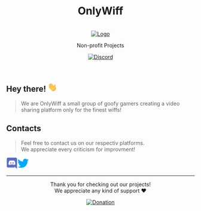 
<h1 align="center">OnlyWiff</h1>

<p align="center">
  <br>
    <a href="https://github.com/OnlyWiff">
        <img src="https://avatars.githubusercontent.com/u/138016774?s=1024&v=4" alt="Logo" width=250px>
    </a>
  <br>
</p>

<p align="center">Non-profit Projects</p>

<p align="center">
  <a href="https://support.ree6.de">
    <img src="https://img.shields.io/discord/805149057004732457?logo=discord&style=for-the-badge" alt="Discord">
  </a>
</p>
<br>

## Hey there! <img alt="hand_wave" src="https://raw.githubusercontent.com/DxsSucuk/DxsSucuk/main/assets/wave.gif" height="25px" width="25px" />
> We are OnlyWiff a small group of goofy gamers creating a video sharing platform only for the finest wiffs!

## Contacts
> Feel free to contact us on our respectiv platforms. <br>
> We appreciate every criticism for improvment!

<p>
  <a href="https://discord.gg/onlywiff">
    <img align="left" alt="Discord" width="30px" src="https://raw.githubusercontent.com/DxsSucuk/DxsSucuk/main/assets/discord.png">
  </a>
  <a href="https://twitter.com/onlywiff">
    <img align="left" alt="Twitter" width="30px" src="https://raw.githubusercontent.com/DxsSucuk/DxsSucuk/main/assets/twitter.png">
  </a>
</p>
<br>
<br>

----
<p align="center">Thank you for checking out our projects!<br>We appreciate any kind of support ❤️</p>
<p align="center">
  <a href="https://ko-fi.com/T6T4AC652">
    <img alt="Donation" src="https://ko-fi.com/img/githubbutton_sm.svg">
  </a>
</p>
<!-- Heavily inspired by https://github.com/crunchy-lab !-->
